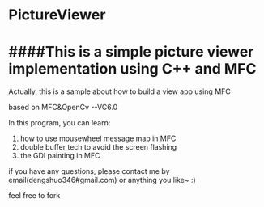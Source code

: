 PictureViewer
=============

####This is a simple picture viewer implementation using C++ and MFC
=============

Actually, this is a sample about how to build a view app using MFC


based on MFC&OpenCv    --VC6.0


In this program, you can learn:
1. how to use mousewheel message map  in MFC  
2. double buffer tech to avoid the screen flashing
3. the GDI painting in MFC


if you have any questions, please contact me by email(dengshuo346#gmail.com) or anything you like~  :)

feel free to fork 

